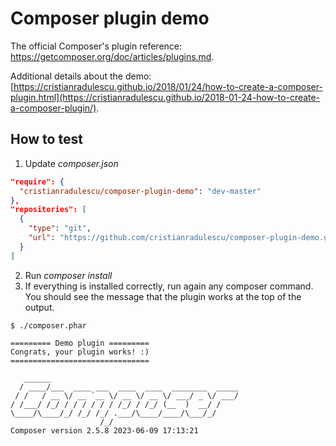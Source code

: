 # Composer plugin demo
The official Composer's plugin reference: https://getcomposer.org/doc/articles/plugins.md.

Additional details about the demo: [https://cristianradulescu.github.io/2018/01/24/how-to-create-a-composer-plugin.html](https://cristianradulescu.github.io/2018-01-24-how-to-create-a-composer-plugin/).

## How to test
1. Update _composer.json_
```json
"require": {
  "cristianradulescu/composer-plugin-demo": "dev-master"
},
"repositories": [
  {
    "type": "git",
    "url": "https://github.com/cristianradulescu/composer-plugin-demo.git"
  }
]
```
2. Run _composer install_
3. If everything is installed correctly, run again any composer command. You should see the message that the plugin works at the top of the output.
```
$ ./composer.phar

========= Demo plugin =========
Congrats, your plugin works! :)
===============================

   ______
  / ____/___  ____ ___  ____  ____  ________  _____
 / /   / __ \/ __ `__ \/ __ \/ __ \/ ___/ _ \/ ___/
/ /___/ /_/ / / / / / / /_/ / /_/ (__  )  __/ /
\____/\____/_/ /_/ /_/ .___/\____/____/\___/_/
                    /_/
Composer version 2.5.8 2023-06-09 17:13:21
```

 

